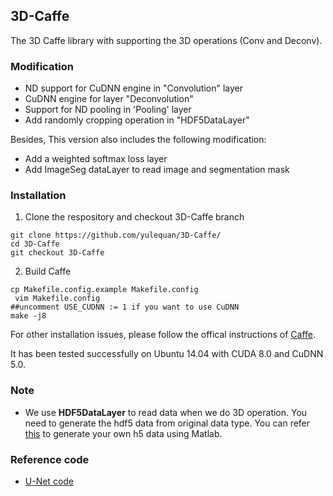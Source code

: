 ## 3D-Caffe

The 3D Caffe library with supporting the 3D operations (Conv and Deconv).

### Modification
* ND support for CuDNN engine in "Convolution" layer 
* CuDNN engine for layer "Deconvolution"
* Support for ND pooling in 'Pooling' layer
* Add randomly cropping operation in "HDF5DataLayer"

Besides, This version also includes the following modification:

* Add a weighted softmax loss layer
* Add ImageSeg dataLayer to read image and segmentation mask

### Installation

1. Clone the respository and checkout 3D-Caffe branch
  ```shell
  git clone https://github.com/yulequan/3D-Caffe/
  cd 3D-Caffe
  git checkout 3D-Caffe
  ```
2. Build Caffe
  ```shell
  cp Makefile.config.example Makefile.config
  vim Makefile.config
  ##uncomment USE_CUDNN := 1 if you want to use CuDNN
  make -j8
  ```

For other installation issues, please follow the offical instructions of [Caffe](http://caffe.berkeleyvision.org/installation.html).

It has been tested successfully on Ubuntu 14.04 with CUDA 8.0 and CuDNN 5.0.

### Note
- We use **HDF5DataLayer** to read data when we do 3D operation. You need to generate the hdf5 data from original data type. You can refer [this](https://github.com/BVLC/caffe/tree/master/matlab/hdf5creation) to generate your own h5 data using Matlab.

### Reference code
* [U-Net code](https://lmb.informatik.uni-freiburg.de/resources/opensource/unet.en.html)

